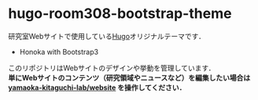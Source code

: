 # hugo-room308-bootstrap-theme
研究室Webサイトで使用している[Hugo](https://gohugo.io/)オリジナルテーマです．

- Honoka with Bootstrap3

このリポジトリはWebサイトのデザインや挙動を管理しています．  
**単にWebサイトのコンテンツ（研究領域やニュースなど）を編集したい場合は [yamaoka-kitaguchi-lab/website](https://github.com/yamaoka-kitaguchi-lab/website) を操作してください．**
